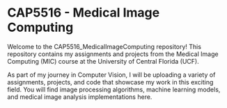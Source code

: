 # CAP5516 - Medical Image Computing

Welcome to the CAP5516_MedicalImageComputing repository! This repository contains my assignments and projects from the Medical Image Computing (MIC) course at the University of Central Florida (UCF).

As part of my journey in Computer Vision, I will be uploading a variety of assignments, projects, and code that showcase my work in this exciting field. You will find image processing algorithms, machine learning models, and medical image analysis implementations here.
